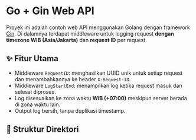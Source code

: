 # Go + Gin Web API

Proyek ini adalah contoh web API menggunakan Golang dengan framework [Gin](https://github.com/gin-gonic/gin). Di dalamnya terdapat middleware untuk logging request **dengan timezone WIB (Asia/Jakarta)** dan **request ID** per request.

## ✨ Fitur Utama

- Middleware `RequestID`: menghasilkan UUID unik untuk setiap request dan menambahkannya ke header `X-Request-ID`.
- Middleware `LogStartEnd`: menampilkan log ketika request masuk dan selesai diproses.
- Log disesuaikan ke zona waktu **WIB (+07:00)** meskipun server berada di zona waktu lain.
- Output log bersih, tanpa duplikasi timestamp.

## 📁 Struktur Direktori